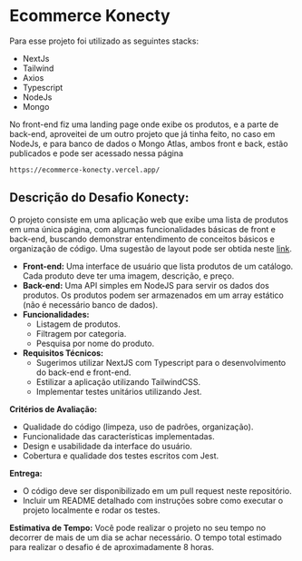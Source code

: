 # Ecommerce Konecty

Para esse projeto foi utilizado as seguintes stacks:

- NextJs
- Tailwind
- Axios
- Typescript
- NodeJs
- Mongo

No front-end fiz uma landing page onde exibe os produtos, e a parte de back-end, aproveitei de um outro projeto que já tinha feito, no caso em NodeJs, e para banco de dados o Mongo Atlas, ambos front e back, estão publicados e pode ser acessado nessa página

```
https://ecommerce-konecty.vercel.app/
```

## Descrição do Desafio Konecty:

O projeto consiste em uma aplicação web que exibe uma lista de produtos em uma única página, com algumas funcionalidades básicas de front e back-end, buscando demonstrar entendimento de conceitos básicos e organização de código. Uma sugestão de layout pode ser obtida neste [link](https://www.figma.com/file/xdRzcu1tXDNdXkDRzvJnCR/Product-Listing?type=design&node-id=0%3A1&mode=design&t=xpH091Fq3aaMScXN-1).

- **Front-end:** Uma interface de usuário que lista produtos de um catálogo. Cada produto deve ter uma imagem, descrição, e preço.
- **Back-end:** Uma API simples em NodeJS para servir os dados dos produtos. Os produtos podem ser armazenados em um array estático (não é necessário banco de dados).
- **Funcionalidades:**
  - Listagem de produtos.
  - Filtragem por categoria.
  - Pesquisa por nome do produto.
- **Requisitos Técnicos:**
  - Sugerimos utilizar NextJS com Typescript para o desenvolvimento do back-end e front-end.
  - Estilizar a aplicação utilizando TailwindCSS.
  - Implementar testes unitários utilizando Jest.

**Critérios de Avaliação:**

- Qualidade do código (limpeza, uso de padrões, organização).
- Funcionalidade das características implementadas.
- Design e usabilidade da interface do usuário.
- Cobertura e qualidade dos testes escritos com Jest.

**Entrega:**

- O código deve ser disponibilizado em um pull request neste repositório.
- Incluir um README detalhado com instruções sobre como executar o projeto localmente e rodar os testes.

**Estimativa de Tempo:** Você pode realizar o projeto no seu tempo no decorrer de mais de um dia se achar necessário. O tempo total estimado para realizar o desafio é de aproximadamente 8 horas.
